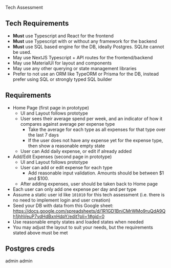 Tech Assessment

## Tech Requirements

- **Must** use Typescript and React for the frontend
- **Must** use Typescript with or without any framework for the backend
- **Must** use SQL based engine for the DB, ideally Postgres. SQLite cannot be used.
- May use NextJS Typescript + API routes for the frontend/backend
- May use MaterialUI for layout and components
- May use any other querying or state management libraries
- Prefer to not use an ORM like TypeORM or Prisma for the DB, instead prefer using SQL or strongly typed SQL builder

## Requirements

- Home Page (first page in prototype)
    - UI and Layout follows prototype
    - User sees their average spend per week, and an indicator of how it compares against average per expense type
        - Take the average for each type as all expenses for that type over the last 7 days
        - If the user does not have any expense yet for the expense type, then show a reasonable empty state
    - User can Add daily expense, or edit if already added
- Add/Edit Expenses (second page in prototype)
    - UI and Layout follows prototype
    - User can add or edit expense for each type
        - Add reasonable input validation. Amounts should be between $1 and $100.
    - After adding expenses, user should be taken back to Home page
- Each user can only add one expense per day and per type
- Assume a static user id like `101010` for this tech assessment (i.e. there is no need to implement login and user creation)
- Seed your DB with data from this Google sheet: https://docs.google.com/spreadsheets/d/1R1GD1BniCMrWMo9ruQdA9Qh1jhhVeuP7vdHdBxnHdpY/edit?pli=1#gid=0
- Use reasonable empty states and loaded states when needed
- You may adjust the layout to suit your needs, but the requirements stated above must be met

## Postgres creds

admin
admin

